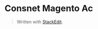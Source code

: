 
# Consnet Magento Ac

> Written with [StackEdit](https://stackedit.io/).
<!--stackedit_data:
eyJoaXN0b3J5IjpbMTQxMDYwOTI1Nl19
-->